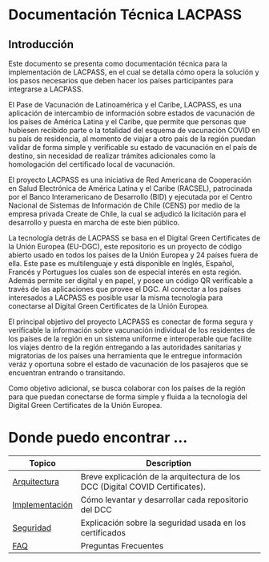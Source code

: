 # Documentación Técnica LACPASS

## Introducción

Este documento se presenta como documentación técnica para la implementación de LACPASS, en el cual se detalla cómo opera la solución y los pasos necesarios que deben hacer los países participantes para integrarse a LACPASS.

El Pase de Vacunación de Latinoamérica y el Caribe, LACPASS, es una aplicación de intercambio de información sobre estados de vacunación de los países de América Latina y el Caribe, que permite que personas que hubiesen recibido parte o la totalidad del esquema de vacunación COVID en su país de residencia, al momento de viajar a otro país de la región puedan validar de forma simple y verificable su estado de vacunación en el país de destino, sin necesidad de realizar trámites adicionales como la homologación del certificado local de vacunación.

El proyecto LACPASS es una iniciativa de Red Americana de Cooperación en Salud Electrónica de América Latina y el Caribe (RACSEL), patrocinada por el Banco Interamericano de Desarrollo (BID) y ejecutada por el Centro Nacional de Sistemas de Información de Chile (CENS) por medio de la empresa privada Create de Chile, la cual se adjudicó la licitación para el desarrollo y puesta en marcha de este bien público.

La tecnología detrás de LACPASS se basa en el Digital Green Certificates de la Unión Europea (EU-DGC), este repositorio es un proyecto de código abierto usado en todos los países de la Unión Europea y 24 países fuera de ella. Este pase es multilenguaje y está disponible en Inglés, Español, Francés y Portugues los cuales son de especial interés en esta región. Además permite ser digital y en papel, y posee un código QR verificable a través de las aplicaciones que provee el DGC. Al conectar a los países interesados a LACPASS es posible usar la misma tecnología para conectarse al Digital Green Certificates de la Unión Europea.

El principal objetivo del proyecto LACPASS es conectar de forma segura y verificable la información sobre vacunación individual de los residentes de los países de la región en un sistema uniforme e interoperable que facilite los viajes dentro de la región entregando a las autoridades sanitarias y migratorias de los países una herramienta que le entregue información veráz y oportuna sobre el estado de vacunación de los pasajeros que se encuentran entrando o transitando.

Como objetivo adicional, se busca colaborar con los países de la región para que puedan conectarse de forma simple y fluida a la tecnología del Digital Green Certificates de la Unión Europea.


# Donde puedo encontrar ...

| Topico                                            | Description                                                                |
|-------------------------------------------------|------------------------------------------------------------------------------|
| [Arquitectura]                                  | Breve explicación de la arquitectura de los DCC (Digital COVID Certificates).|
| [Implementación]                                | Cómo levantar y desarrollar cada repositorio del DCC                         |
| [Seguridad]                                     | Explicación sobre la seguridad usada en los certificados                     |
| [FAQ]                                           | Preguntas Frecuentes                                                         |

[Arquitectura]: ./architecture.md
[Implementación]: ./implementation.md
[Seguridad]: ./security.md
[FAQ]: ./faq.md